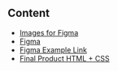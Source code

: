 ## Content

- [Images for Figma](/Images)
- [Figma](https://www.figma.com/)
- [Figma Example Link](https://www.figma.com/file/i8Fk36Za6DfCQk3lHZthe9/devs-ui-workshop?node-id=22%3A70)
- [Final Product HTML + CSS](/Final%20Product)
